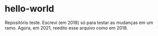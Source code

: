 # hello-world
Repositório teste.
Escrevi (em 2018) só para testar as mudanças em um ramo.
Agora, em 2021, reedito esse arquivo como em 2018.
